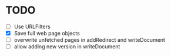 TODO
====

- [ ] Use URLFilters
- [X] Save full web page objects
- [ ] overwrite unfetched pages in addRedirect and writeDocument
- [ ] allow adding new version in writeDocument
